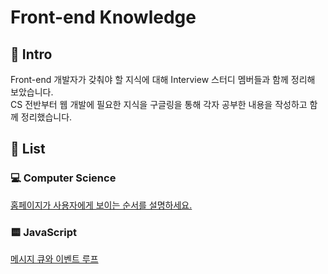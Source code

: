 # Front-end Knowledge

## 🚀 Intro

Front-end 개발자가 갖춰야 할 지식에 대해 Interview 스터디 멤버들과 함께 정리해 보았습니다. <br>
CS 전반부터 웹 개발에 필요한 지식을 구글링을 통해 각자 공부한 내용을 작성하고 함께 정리했습니다.

## 🔖 List

### 💻 Computer Science

  [홈페이지가 사용자에게 보이는 순서를 설명하세요.](https://github.com/moeyg/Front-end-Knowledge/blob/c906379be9f9cf97b5a0e881574edd76336ded21/Note/Browser-Rendering.md)

### 🟨 JavaScript

  [메시지 큐와 이벤트 루프](https://github.com/moeyg/Front-end-Knowledge/blob/7d36ac2d40af828522d9a500244cb051bf632466/Note/Message-Queue-and-Event-loop.md)
